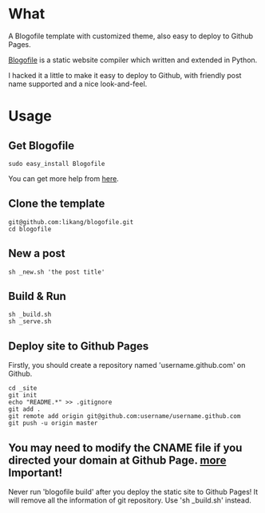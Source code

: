 What
====
A Blogofile template with customized theme, also easy to deploy to Github Pages.

[Blogofile](http://blogofile.com) is a static website compiler which written and extended in Python. 

I hacked it a little to make it easy to deploy to Github, with friendly post name supported and a nice look-and-feel.

Usage
=====
Get Blogofile
-------------

    sudo easy_install Blogofile


You can get more help from [here](http://blogofile.com).

Clone the template
------------------

    git@github.com:likang/blogofile.git
    cd blogofile

New a post
---

    sh _new.sh 'the post title'

Build & Run
---

    sh _build.sh
    sh _serve.sh

Deploy site to Github Pages
---
Firstly, you should create a repository named 'username.github.com' on Github.

    cd _site
    git init
    echo "README.*" >> .gitignore
    git add .
    git remote add origin git@github.com:username/username.github.com
    git push -u origin master

You may need to modify the CNAME file if you directed your domain at Github Page. [more](http://pages.github.com)
Important!
---
Never run 'blogofile build' after you deploy the static site to Github Pages! It will remove all the information of git repository. Use 'sh _build.sh' instead.